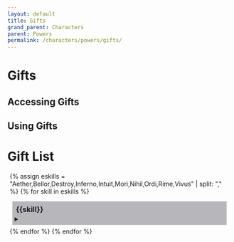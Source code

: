 ```yaml
---
layout: default
title: Gifts
grand_parent: Characters
parent: Powers
permalink: /characters/powers/gifts/
---
```



# Gifts


## Accessing Gifts


## Using Gifts


# Gift List

<section>

<div style="background-color: ; margin: 5px;">

{% assign eskills = "Aether,Bellor,Destroy,Inferno,Intuit,Mori,Nihil,Ordi,Rime,Vivus" | split: "," %}
{% for skill in eskills %}
    <div style="background-color: #1f1d2b50; margin: 6px; padding: 5px;">
        <p style='margin: 3px; font-weight:bold; font-size: 115%;'>{{skill}}</p>
        <details>
            <summary></summary>
        {% assign gifts = site.data.powers.gifts | where: 'skill', skill %}
        {% for s in gifts %}
            {% assign i = forloop.index | modulo: 2 %}
            {% if i == 0 %}
                <div style="background-color: #4b476650; margin: 10px; padding: 5px;">
            {% else %}
                <div class="row" style="background-color: #37344f50; margin: 10px; padding: 5px;">
            {% endif %}
            <h3 style="margin-top: 5px;">{{s.name}}</h3>
            <h4 style="margin-top: 5px;">{{s.type}}</h4>
            <em>{{s.keywords | join: ", "}}</em>
            <details>
                <summary></summary>
                {% assign j = s.max_ranks %}
                <h4 style="margin-top: 5px;">Max Ranks</h4>
                {% for i in (1..j) %}
                    <img style="width: 20px" src="/no1_system/assets/img/plain-circle.png">
                {% endfor %}
                {% if s.requires %}
                    <p><em>Requires: </em>{{s.requires}}</p>
                {% endif %}
                {% if s.effect %}
                    <p><strong>Effect</strong>
                    <br>{{s.effect}}</p>
                {% endif %}
                {% if threshold %}
                    {% assign thresh = s.threshold %}
                        {% for t in thresh %}
                            <p><strong>Threshold &mdash; {{t.hits}}</strong>
                            <br>{{t.effect}}</p>
                        {% endfor %}
                {% endif %}
            </details>
            </div>
        </details>
    </div>
    {% endfor %}
{% endfor %}
</div>
</section>